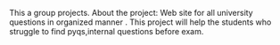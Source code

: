 This a group projects.
  About the project: Web site for all university questions in organized manner . This project will help the students who struggle to find pyqs,internal questions before exam.
  
